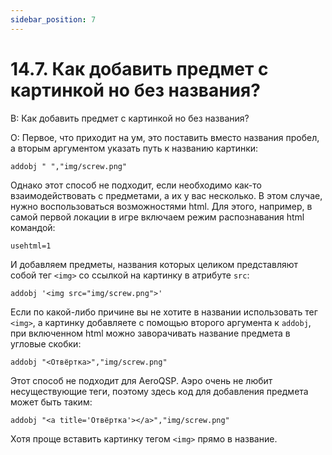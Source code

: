 ```yaml
---
sidebar_position: 7
---
```


# 14.7. Как добавить предмет с картинкой но без названия?
<!-- [:faq_14_07] -->

В: Как добавить предмет с картинкой но без названия?

О:
Первое, что приходит на ум, это поставить вместо названия пробел, а вторым аргументом указать путь к названию картинки:
```qsp
addobj " ","img/screw.png"
```
Однако этот способ не подходит, если необходимо как-то взаимодействовать с предметами, а их у вас несколько. В этом случае, нужно воспользоваться возможностями html. Для этого, например, в самой первой локации в игре включаем режим распознавания html командой:
```qsp
usehtml=1
```
И добавляем предметы, названия которых целиком представляют собой тег `<img>` со ссылкой на картинку в атрибуте `src`:
```qsp
addobj '<img src="img/screw.png">'
```
Если по какой-либо причине вы не хотите в названии использовать тег `<img>`, а картинку добавляете с помощью второго аргумента к `addobj`, при включенном html можно заворачивать название предмета в угловые скобки:
```qsp
addobj "<Отвёртка>","img/screw.png"
```
Этот способ не подходит для AeroQSP. Аэро очень не любит несуществующие теги, поэтому здесь код для добавления предмета может быть таким:
```qsp
addobj "<a title='Отвёртка'></a>","img/screw.png"
```
Хотя проще вставить картинку тегом `<img>` прямо в название.
